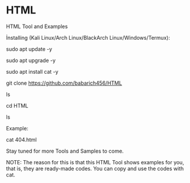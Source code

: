 # HTML

HTML Tool and Examples

İnstalling (Kali Linux/Arch Linux/BlackArch Linux/Windows/Termux):

sudo apt update -y

sudo apt upgrade -y

sudo apt install cat -y

git clone https://github.com/babarich456/HTML

ls

cd HTML

ls

Example:

cat 404.html

Stay tuned for more Tools and Samples to come.

NOTE: The reason for this is that this HTML Tool shows examples for you, that is, they are ready-made codes. You can copy and use the codes with cat.
